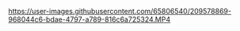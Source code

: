 

https://user-images.githubusercontent.com/65806540/209578869-968044c6-bdae-4797-a789-816c6a725324.MP4

